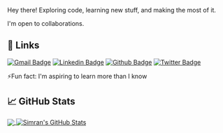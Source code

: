 
Hey there! 
Exploring code, learning new stuff, and making the most of it.

I'm open to collaborations. 

## 🔗 Links
[![Gmail Badge](https://img.shields.io/badge/-simrantps@gmail.com-c14438?style=flat&logo=Gmail&logoColor=white&link=mailto:simrantps@gmail.com)](mailto:simrantps@gmail.com) 
[![Linkedin Badge](https://img.shields.io/badge/-simran2552-0072b1?style=flat&logo=Linkedin&logoColor=white&link=https://www.linkedin.com/in/simran2552/)](https://www.linkedin.com/in/simran2552/) [![Github Badge](https://img.shields.io/badge/-simrandysanic-grey?style=flat&logo=github&logoColor=white&link=https://github.com/simrandysanic/)](https://www.github.com/simrandysanic/) [![Twitter Badge](https://img.shields.io/badge/-SimranP91492690-00acee?style=flat&logo=twitter&logoColor=white&link=https://twitter.com/SimranP91492690/)](https://www.twitter.com/SimranP91492690/) 


⚡Fun fact: I'm aspiring to learn more than I know


## &#x1f4c8; GitHub Stats
<a href="https://github.com/simrandysanic/simrandysanic">
  <img align="center" src="https://github-readme-stats.vercel.app/api/top-langs/?username=simrandysanic&tex&title_color=ffffff&text_color=c9cacc&icon_color=2bbc8a&bg_color=1d1f21&langs_count=3" />
</a>
<a href="https://github.com/simrandysanic/simrandysanicz">
  <img align="center" src="https://github-readme-stats.vercel.app/api?username=simrandysanic&show_icons=true&line_height=27&count_private=true&title_color=ffffff&text_color=c9cacc&icon_color=2bbc8a&bg_color=1d1f21" alt="Simran's GitHub Stats" />
</a>




